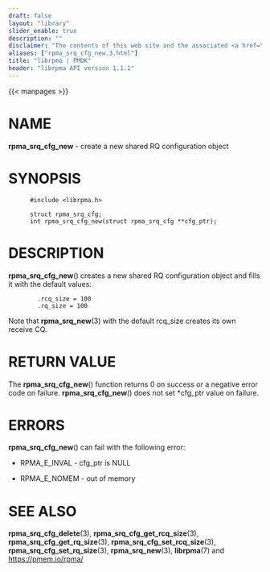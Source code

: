```yaml
---
draft: false
layout: "library"
slider_enable: true
description: ""
disclaimer: "The contents of this web site and the associated <a href=\"https://github.com/pmem\">GitHub repositories</a> are BSD-licensed open source."
aliases: ["rpma_srq_cfg_new.3.html"]
title: "librpma | PMDK"
header: "librpma API version 1.1.1"
---
```

{{< manpages >}}

[comment]: <> (SPDX-License-Identifier: BSD-3-Clause)
[comment]: <> (Copyright 2020-2023, Intel Corporation)

# NAME

**rpma_srq_cfg_new** - create a new shared RQ configuration object

# SYNOPSIS

          #include <librpma.h>

          struct rpma_srq_cfg;
          int rpma_srq_cfg_new(struct rpma_srq_cfg **cfg_ptr);

# DESCRIPTION

**rpma_srq_cfg_new**() creates a new shared RQ configuration object and
fills it with the default values:

            .rcq_size = 100
            .rq_size = 100

Note that **rpma_srq_new**(3) with the default rcq_size creates its own
receive CQ.

# RETURN VALUE

The **rpma_srq_cfg_new**() function returns 0 on success or a negative
error code on failure. **rpma_srq_cfg_new**() does not set \*cfg_ptr
value on failure.

# ERRORS

**rpma_srq_cfg_new**() can fail with the following error:

-   RPMA_E\_INVAL - cfg_ptr is NULL

-   RPMA_E\_NOMEM - out of memory

# SEE ALSO

**rpma_srq_cfg_delete**(3), **rpma_srq_cfg_get_rcq_size**(3),
**rpma_srq_cfg_get_rq_size**(3), **rpma_srq_cfg_set_rcq_size**(3),
**rpma_srq_cfg_set_rq_size**(3), **rpma_srq_new**(3), **librpma**(7) and
https://pmem.io/rpma/
